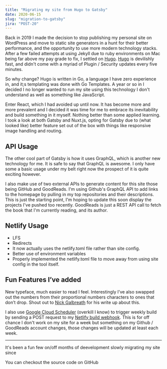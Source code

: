 ```yaml
---
title: "Migrating my site from Hugo to Gatsby"
date: 2020-06-15
slug: "migration-to-gatsby"
jira: "POST-20"
---
```


Back in 2019 I made the decision to stop publishing my personal site on WordPress and move to static site generators in a hunt for their better performance, and the opportunity to use more modern technology stacks. After a few failed attempts at using Jekyll due to ruby environments on Mac being far above my pay grade to fix, I settled on [Hugo](/posts/moving-from-wordpress-to-hugo). [Hugo](https://gohugo.io/) is devilishly fast, and didn't come with a myriad of Plugin / Security updates every five minutes.

So why change? Hugo is written in Go, a language I have zero experience in, and it;s templating was done with Go Templates. A year or so in I decided I no longer wanted to run my site using this technology I don't understand as well as something like JavaScript.

Enter React, which I had avoided up until now. It has become more and more prevalent and I decided it was time for me to embrace its inevitability and build something in it myself. Nothing better than some applied learning. I took a look at both Gatsby and Nuxt.js, opting for Gatsby due to (what looked like) better feature set out of the box with things like responsive image handling and routing.

## API Usage

The other cool part of Gatsby is how it uses GraphQL, which is another new technology for me. It is safe to say that GraphQL is awesome. I only have some a basic usage under my belt right now the prospect of it is quite exciting however.

I also make use of two external APIs to generate content for this site those being GitHub and GoodReads. I'm using Github's GraphQL API to add links to the homepage by pulling in my top repositories and their descriptions. This is just the starting point, I'm hoping to update this soon display the projects I've pushed too recently. GoodReads is just a REST API call to fetch the book that I'm currently reading, and its author.

## Netlify Usage

- LFS
- Redirects
- It now actually uses the netlify.toml file rather than site config.
- Better use of environment variables
- Properly implemented the netlify.toml file to move away from using site config in the tool itself. 

## Fun Features I’ve added

New typeface, much easier to read I feel. Interestingly I’ve also swapped out the numbers from their proportional numbers characters to ones that don’t drop. Shout out to [Nick Galbreath](https://www.client9.com/css-georgia-font-stack-with-tabular-numbers/) for his write up about this.

I also use [Google Cloud Scheduler](https://cloud.google.com/scheduler) (overkill I know) to trigger weekly build by sending a POST request to my [Netlify build webhook](https://docs.netlify.com/configure-builds/build-hooks). This is for off chance I don't work on my site for a week but something on my Github / GoodReads account changes, those changes will be updated at least each week.

---

It's been a fun few on/off months of deevelopment slowly migrating my site since 

You can checkout the source code on GitHub

